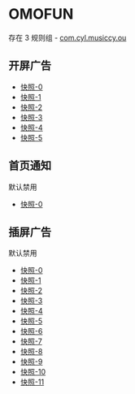 # OMOFUN

存在 3 规则组 - [com.cyl.musiccy.ou](/src/apps/com.cyl.musiccy.ou.ts)

## 开屏广告

- [快照-0](https://i.gkd.li/import/12775918)
- [快照-1](https://i.gkd.li/import/12775926)
- [快照-2](https://i.gkd.li/import/13063151)
- [快照-3](https://i.gkd.li/import/13063246)
- [快照-4](https://i.gkd.li/import/13071599)
- [快照-5](https://i.gkd.li/import/12775919)

## 首页通知

默认禁用

- [快照-0](https://i.gkd.li/import/13063206)

## 插屏广告

默认禁用

- [快照-0](https://i.gkd.li/import/12775922)
- [快照-1](https://i.gkd.li/import/13063222)
- [快照-2](https://i.gkd.li/import/12775923)
- [快照-3](https://i.gkd.li/import/12775925)
- [快照-4](https://i.gkd.li/import/12775924)
- [快照-5](https://i.gkd.li/import/12775921)
- [快照-6](https://i.gkd.li/import/12776903)
- [快照-7](https://i.gkd.li/import/12789928)
- [快照-8](https://i.gkd.li/import/13215476)
- [快照-9](https://i.gkd.li/import/13071595)
- [快照-10](https://i.gkd.li/import/13063249)
- [快照-11](https://i.gkd.li/import/13422363)
